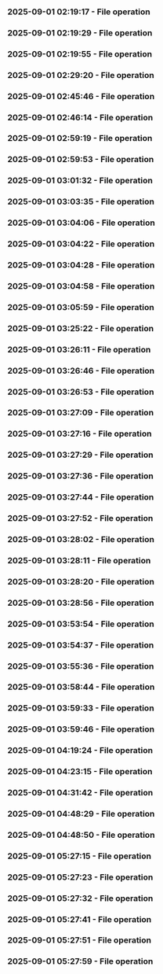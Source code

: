 ### 2025-09-01 02:19:17 - File operation
### 2025-09-01 02:19:29 - File operation
### 2025-09-01 02:19:55 - File operation
### 2025-09-01 02:29:20 - File operation
### 2025-09-01 02:45:46 - File operation
### 2025-09-01 02:46:14 - File operation
### 2025-09-01 02:59:19 - File operation
### 2025-09-01 02:59:53 - File operation
### 2025-09-01 03:01:32 - File operation
### 2025-09-01 03:03:35 - File operation
### 2025-09-01 03:04:06 - File operation
### 2025-09-01 03:04:22 - File operation
### 2025-09-01 03:04:28 - File operation
### 2025-09-01 03:04:58 - File operation
### 2025-09-01 03:05:59 - File operation
### 2025-09-01 03:25:22 - File operation
### 2025-09-01 03:26:11 - File operation
### 2025-09-01 03:26:46 - File operation
### 2025-09-01 03:26:53 - File operation
### 2025-09-01 03:27:09 - File operation
### 2025-09-01 03:27:16 - File operation
### 2025-09-01 03:27:29 - File operation
### 2025-09-01 03:27:36 - File operation
### 2025-09-01 03:27:44 - File operation
### 2025-09-01 03:27:52 - File operation
### 2025-09-01 03:28:02 - File operation
### 2025-09-01 03:28:11 - File operation
### 2025-09-01 03:28:20 - File operation
### 2025-09-01 03:28:56 - File operation
### 2025-09-01 03:53:54 - File operation
### 2025-09-01 03:54:37 - File operation
### 2025-09-01 03:55:36 - File operation
### 2025-09-01 03:58:44 - File operation
### 2025-09-01 03:59:33 - File operation
### 2025-09-01 03:59:46 - File operation
### 2025-09-01 04:19:24 - File operation
### 2025-09-01 04:23:15 - File operation
### 2025-09-01 04:31:42 - File operation
### 2025-09-01 04:48:29 - File operation
### 2025-09-01 04:48:50 - File operation
### 2025-09-01 05:27:15 - File operation
### 2025-09-01 05:27:23 - File operation
### 2025-09-01 05:27:32 - File operation
### 2025-09-01 05:27:41 - File operation
### 2025-09-01 05:27:51 - File operation
### 2025-09-01 05:27:59 - File operation
